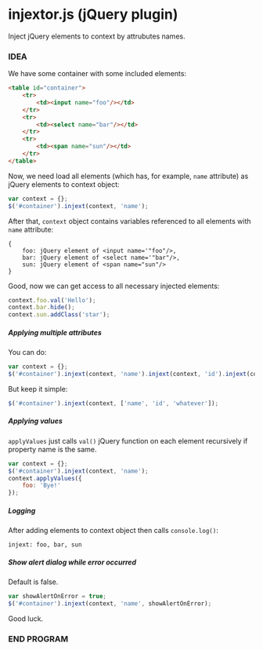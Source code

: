 # injextor.js (jQuery plugin)
Inject jQuery elements to context by attrubutes names.

### IDEA
We have some container with some included elements:
```html
<table id="container">
    <tr>
        <td><input name="foo"/></td>
    </tr>
    <tr>
        <td><select name="bar"/></td>
    </tr>
    <tr>
        <td><span name="sun"/></td>
    </tr>
</table>
```
Now, we need load all elements (which has, for example, `name` attribute) as  jQuery elements to  context object:

```javascript
var context = {};
$('#container').injext(context, 'name');
```
After that, `context` object contains variables referenced to all elements with `name` attribute:
```
{
	foo: jQuery element of <input name='"foo"/>,
	bar: jQuery element of <select name='"bar"/>,
	sun: jQuery element of <span name="sun"/>
}
```

Good, now we can get access to all necessary injected elements:
```js
context.foo.val('Hello');
context.bar.hide();
context.sun.addClass('star');
```
##### Applying multiple attributes
You can do:
```js
var context = {};
$('#container').injext(context, 'name').injext(context, 'id').injext(context, 'whatever');
```
But keep it simple:
```js
$('#container').injext(context, ['name', 'id', 'whatever']);
```
##### Applying values
`applyValues` just calls `val()` jQuery function on each element recursively if property name is the same.
```js
var context = {};
$('#container').injext(context, 'name');
context.applyValues({
	foo: 'Bye!'
});
```

##### Logging
After adding elements to context object then calls `console.log()`:
```
injext: foo, bar, sun
```
##### Show alert dialog while error occurred
Default is false.
```js
var showAlertOnError = true;
$('#container').injext(context, 'name', showAlertOnError);
```

Good luck.
### END PROGRAM
